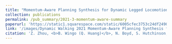 ```yaml
---
title: "Momentum-Aware Planning Synthesis for Dynamic Legged Locomotion"
collection: publications
permalink: /pub_summary/2021-3-momentum-aware-summary
paperurl: 'https://static1.squarespace.com/static/6005cfec3753c24df2490e0a/t/60e36285b2d10014a2a4dcba/1625514630548/Ziyi+Zhou+-+Zhou_Ziyi_DW2021.pdf'
link: '/images/Dynamic Walking 2021 Momentum-Aware Planning Synthesis for Dynamic Legged Locomotion.pdf'
citation: 'Z. Zhou, <b>B. Wingo (Q. Huang)</b>, N. Boyd, S. Hutchinson, and Y. Zhao, &quot;Momentum-Aware Planning Synthesis for Dynamic Legged Locomotion.&quot; <i>Proceedings of Dynamic Walking</i>, July, 2021.'
---
```

<!-- 
Dynamic motion generation for legged robots remains challenging due to the non-cyclic contact and highly nonlinear rigid body dynamics. Trajectory optimization (TO) with
embedded contact dynamics generates elegant motions, yet
solving the associated nonlinear program (NLP) is still computationally intractable. A Hierarchical gait→centroidal→wholebody pipeline is commonly employed to reduce the planning
complexity. However, additional constraints projecting wholebody information to the centroidal level are required to ensure
feasible solutions. In practice, these constraints are often
computationally expensive and difficult to define, especially
when involving angular momentum. On the contrary, some adopt a distributed approach, updating centroidal and
whole-body models in an alternating fashion. However, contact
sequences still need to be pre-specified, and results are only
shown for simple walking motions. We improve upon the
existing distributed framework by introducing a centroidal
optimization capable of discovering both contact sequences
and angular momentum trajectories. A new set of consensus
constraints is also formulated. Lastly, we evaluate different
acceleration techniques to improve the global convergence of
the proposed distributed optimization. -->